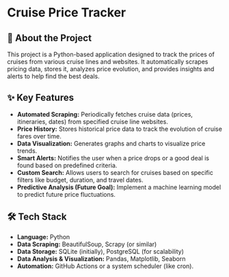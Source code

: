 # Cruise Price Tracker

## 🚢 About the Project

This project is a Python-based application designed to track the prices of cruises from various cruise lines and websites. It automatically scrapes pricing data, stores it, analyzes price evolution, and provides insights and alerts to help find the best deals.

## ✨ Key Features

- **Automated Scraping:** Periodically fetches cruise data (prices, itineraries, dates) from specified cruise line websites.
- **Price History:** Stores historical price data to track the evolution of cruise fares over time.
- **Data Visualization:** Generates graphs and charts to visualize price trends.
- **Smart Alerts:** Notifies the user when a price drops or a good deal is found based on predefined criteria.
- **Custom Search:** Allows users to search for cruises based on specific filters like budget, duration, and travel dates.
- **Predictive Analysis (Future Goal):** Implement a machine learning model to predict future price fluctuations.

## 🛠️ Tech Stack

- **Language:** Python
- **Data Scraping:** BeautifulSoup, Scrapy (or similar)
- **Data Storage:** SQLite (initially), PostgreSQL (for scalability)
- **Data Analysis & Visualization:** Pandas, Matplotlib, Seaborn
- **Automation:** GitHub Actions or a system scheduler (like cron).
